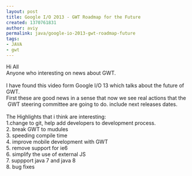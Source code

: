 ```yaml
---
layout: post
title: Google I/O 2013 - GWT Roadmap for the Future
created: 1370761831
author: aviy
permalink: java/google-io-2013-gwt-roadmap-future
tags:
- JAVA
- gwt
---
```

<div style="direction: ltr;">
	Hi All</div>
<div style="direction: ltr;">
	Anyone who interesting on news about GWT.</div>
<div style="direction: ltr;">
	&nbsp;</div>
<div style="direction: ltr;">
	I have found this video form Google I/O 13 which talks about the future of GWT.</div>
<div style="direction: ltr;">
	First these are good news in a sense that now we see real actions that the &nbsp;GWT steering committee are going to do. include next releases dates.&nbsp;</div>
<div style="direction: ltr;">
	&nbsp;</div>
<div style="direction: ltr;">
	The Highlights that i think are interesting:</div>
<div style="direction: ltr;">
	1.change to git, help add developers to development process.</div>
<div style="direction: ltr;">
	2. break GWT to mudules</div>
<div style="direction: ltr;">
	3. speeding compile time</div>
<div style="direction: ltr;">
	4. improve mobile development with GWT</div>
<div style="direction: ltr;">
	5. remove support for ie6</div>
<div style="direction: ltr;">
	6. simplify the use of external JS&nbsp;</div>
<div style="direction: ltr;">
	7. suppport java 7 and java 8</div>
<div style="direction: ltr;">
	8. bug fixes</div>
<div style="direction: ltr;">
	&nbsp;</div>
